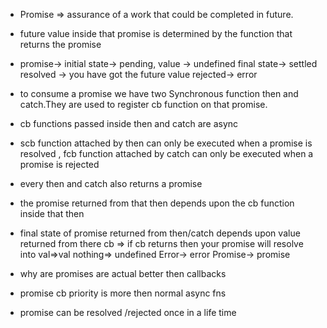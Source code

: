 * Promise => assurance of a work that could be completed in future.

* future value inside that promise is determined by the function that returns the promise

* promise-> initial state-> pending, value -> undefined final state-> settled
resolved -> you have got the future value rejected-> error

* to consume a promise we have two Synchronous function then and catch.They are used to register cb function on that promise.

* cb functions passed inside then and catch are async

* scb function attached by then can only be executed when a promise is resolved , fcb function attached by catch can only be executed when a promise is rejected

* every then and catch also returns a promise

* the promise returned from that then depends upon the cb function inside that then

* final state of promise returned from then/catch depends upon value returned from there cb => if cb returns then your promise will resolve into val=>val nothing=> undefined Error-> error Promise-> promise

* why are promises are actual better then callbacks

* promise cb priority is more then normal async fns

* promise can be resolved /rejected once in a life time
